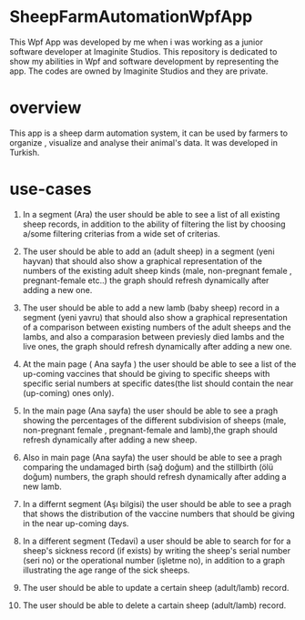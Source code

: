 # SheepFarmAutomationWpfApp

This Wpf App was developed by me when i was working as a junior software developer at Imaginite Studios.
This repository is dedicated to show my abilities in Wpf and software development by representing the app.
The codes are owned by Imaginite Studios and they are private.

# overview
This app is a sheep darm automation system, it can be used by farmers to organize , visualize and analyse their animal's data.
It was developed in Turkish.

# use-cases

1. In a segment (Ara) the user should be able to see a list of all existing sheep records, in addition to the ability of filtering the list by choosing a/some filtering criterias from a wide set of criterias.

2. The user should be able to add an (adult sheep) in a segment (yeni hayvan) that should also show a graphical representation of the numbers of the existing adult sheep kinds (male, non-pregnant female , pregnant-female etc..) the graph should refresh dynamically after adding a new one.

3. The user should be able to add a new lamb (baby sheep) record in a segment (yeni yavru) that should also show a graphical representation of a comparison between existing numbers of the adult sheeps and the lambs, and also a comparasion between previesly died lambs and the live ones, the graph should refresh dynamically after adding a new one.

4. At the main page ( Ana sayfa ) the user should be able to see a list of the up-coming vaccines that should be giving to specific sheeps with specific serial numbers at specific dates(the list should contain the near (up-coming) ones only). 

5. In the main page (Ana sayfa) the user should be able to see a pragh showing the percentages of the different subdivision of sheeps (male, non-pregnant female , pregnant-female and lamb),the graph should refresh dynamically after adding a new sheep.

6. Also in main page (Ana sayfa) the user should be able to see a pragh comparing the undamaged birth (sağ doğum) and the stillbirth (ölü doğum) numbers, the graph should refresh dynamically after adding a new lamb.

7. In a differnt segment (Aşı bilgisi) the user should be able to see a pragh that shows the distribution of the vaccine numbers that should be giving in the near up-coming days. 

8. In a different segment (Tedavi) a user should be able to search for for a sheep's sickness record (if exists) by writing the sheep's serial number (seri no) or the operational number (işletme no), in addition to a graph illustrating the age range of the sick sheeps.

9. The user should be able to update a certain sheep (adult/lamb) record.

10. The user should be able to delete a cartain sheep (adult/lamb) record. 
